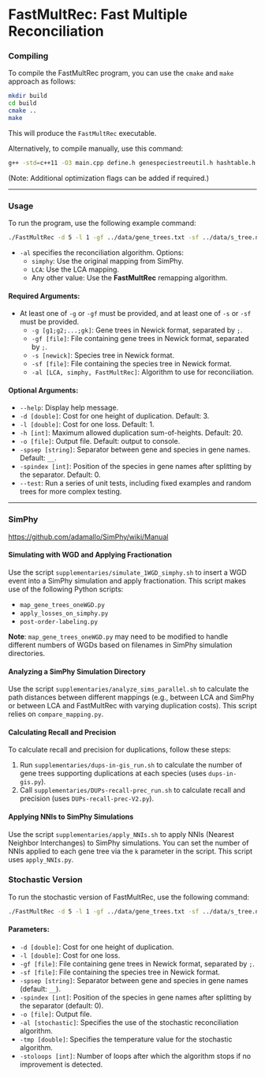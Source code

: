 # FastMultRec: Fast Multiple Reconciliation

### Compiling

To compile the FastMultRec program, you can use the `cmake` and `make` approach as follows:

```bash
mkdir build
cd build
cmake ..
make
```

This will produce the `FastMultRec` executable.

Alternatively, to compile manually, use this command:

```bash
g++ -std=c++11 -O3 main.cpp define.h genespeciestreeutil.h hashtable.h newicklex.h node.h SegmentalReconciler.h treeinfo.h treeiterator.h util.h ReconciliationTester.h genespeciestreeutil.cpp newicklex.cpp node.cpp SegmentalReconciler.cpp treeinfo.cpp treeiterator.cpp ReconciliationTester.cpp -o FastMultRec
```

(Note: Additional optimization flags can be added if required.)

---

### Usage

To run the program, use the following example command:

```bash
./FastMultRec -d 5 -l 1 -gf ../data/gene_trees.txt -sf ../data/s_tree.newick -spsep "_" -spindex 0 -o output.txt -al FastMultRec
```

- `-al` specifies the reconciliation algorithm. Options:
  - `simphy`: Use the original mapping from SimPhy.
  - `LCA`: Use the LCA mapping.
  - Any other value: Use the **FastMultRec** remapping algorithm.

#### Required Arguments:
- At least one of `-g` or `-gf` must be provided, and at least one of `-s` or `-sf` must be provided.
  - `-g [g1;g2;...;gk]`: Gene trees in Newick format, separated by `;`.
  - `-gf [file]`: File containing gene trees in Newick format, separated by `;`.
  - `-s [newick]`: Species tree in Newick format.
  - `-sf [file]`: File containing the species tree in Newick format.
  - `-al [LCA, simphy, FastMultRec]`: Algorithm to use for reconciliation.

#### Optional Arguments:
- `--help`: Display help message.
- `-d [double]`: Cost for one height of duplication. Default: 3.
- `-l [double]`: Cost for one loss. Default: 1.
- `-h [int]`: Maximum allowed duplication sum-of-heights. Default: 20.
- `-o [file]`: Output file. Default: output to console.
- `-spsep [string]`: Separator between gene and species in gene names. Default: `__`.
- `-spindex [int]`: Position of the species in gene names after splitting by the separator. Default: 0.
- `--test`: Run a series of unit tests, including fixed examples and random trees for more complex testing.

---

### SimPhy

https://github.com/adamallo/SimPhy/wiki/Manual

#### Simulating with WGD and Applying Fractionation

Use the script `supplementaries/simulate_1WGD_simphy.sh` to insert a WGD event into a SimPhy simulation and apply fractionation. This script makes use of the following Python scripts:
- `map_gene_trees_oneWGD.py`
- `apply_losses_on_simphy.py`
- `post-order-labeling.py`

**Note**: `map_gene_trees_oneWGD.py` may need to be modified to handle different numbers of WGDs based on filenames in SimPhy simulation directories.

#### Analyzing a SimPhy Simulation Directory

Use the script `supplementaries/analyze_sims_parallel.sh` to calculate the path distances between different mappings (e.g., between LCA and SimPhy or between LCA and FastMultRec with varying duplication costs). This script relies on `compare_mapping.py`.

#### Calculating Recall and Precision

To calculate recall and precision for duplications, follow these steps:
1. Run `supplementaries/dups-in-gis_run.sh` to calculate the number of gene trees supporting duplications at each species (uses `dups-in-gis.py`).
2. Call `supplementaries/DUPs-recall-prec_run.sh` to calculate recall and precision (uses `DUPs-recall-prec-V2.py`).

#### Applying NNIs to SimPhy Simulations

Use the script `supplementaries/apply_NNIs.sh` to apply NNIs (Nearest Neighbor Interchanges) to SimPhy simulations. You can set the number of NNIs applied to each gene tree via the `k` parameter in the script. This script uses `apply_NNIs.py`.



### Stochastic Version

To run the stochastic version of FastMultRec, use the following command:

```bash
./FastMultRec -d 5 -l 1 -gf ../data/gene_trees.txt -sf ../data/s_tree.newick -spsep "_" -spindex 0 -o output.txt -al stochastic -tmp 1 -stoloops 2000
```

#### Parameters:
- `-d [double]`: Cost for one height of duplication.
- `-l [double]`: Cost for one loss.
- `-gf [file]`: File containing gene trees in Newick format, separated by `;`.
- `-sf [file]`: File containing the species tree in Newick format.
- `-spsep [string]`: Separator between gene and species in gene names (default: `__`).
- `-spindex [int]`: Position of the species in gene names after splitting by the separator (default: 0).
- `-o [file]`: Output file.
- `-al [stochastic]`: Specifies the use of the stochastic reconciliation algorithm.
- `-tmp [double]`: Specifies the temperature value for the stochastic algorithm.
- `-stoloops [int]`: Number of loops after which the algorithm stops if no improvement is detected.



